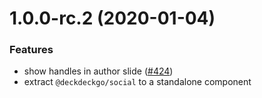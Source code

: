 <a name="1.0.0-rc.2"></a>
# 1.0.0-rc.2 (2020-01-04)

### Features

* show handles in author slide ([#424](https://github.com/deckgo/deckdeckgo/issues/424))
* extract `@deckdeckgo/social` to a standalone component
